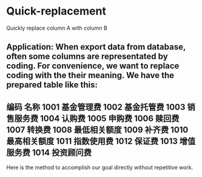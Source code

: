 # Quick-replacement
Quickly replace column A with column B

Application:
When export data from database, often some columns are representated by coding. For convenience, we want to replace coding with the their meaning. We have the prepared table like this: 
-----------------
编码	名称
1001	基金管理费
1002	基金托管费
1003	销售服务费
1004	认购费
1005	申购费
1006	赎回费
1007	转换费
1008	最低相关额度
1009	补齐费
1010	最高相关额度
1011	指数使用费
1012	保证费
1013	增值服务费
1014	投资顾问费
------------------
Here is the method to accomplish our goal directly without repetitive work.



